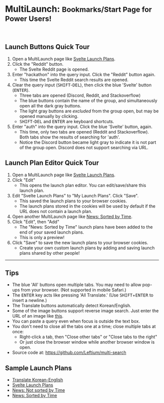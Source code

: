 # MultiLaunch: <small>Bookmarks/Start Page for Power Users!</small>

<br />

## Launch Buttons Quick Tour

1. Open a MultiLaunch page like [Svelte Launch Plans][2].
2. Click the "Reddit" button.
    - The Svelte Reddit page is opened.
3. Enter "hackathon" into the query input. Click the "Reddit" button again.
    - This time the Svelte Reddit search results are opened.
4. Clear the query input (<kbd>SHIFT</kbd>-<kbd>DEL</kbd>), then click the blue 'Svelte' button (<kbd>ENTER</kbd>).
    - Three tabs are opened (Discord, Reddit, and Stackoverflow)
    - The blue buttons contain the name of the group, and simultaneously open all the dark gray buttons.
    - The light gray buttons are _excluded_ from the group open, but may be opened manually by clicking.
    - <kbd>SHIFT</kbd>-<kbd>DEL</kbd> and <kbd>ENTER</kbd> are keyboard shortcuts.
5. Enter "auth" into the query input. Click the blue 'Svelte' button, again.
    - This time, only two tabs are opened (Reddit and Stackoverflow). Both tabs show the results of searching for 'auth'.
    - Notice the Discord button became light gray to indicate it is not part of the group open. Discord does not support searching via URL.

## Launch Plan Editor Quick Tour

1. Open a MultiLaunch page like [Svelte Launch Plans][2].
2. Click "Edit"
    - This opens the launch plan editor. You can edit/save/share this launch plan.
3. Edit "Svelte Launch Plans" to "My Launch Plans". Click "Save".
    - This saved the launch plans to your browser cookies.
    - The launch plans stored in the cookies will be used by default if the URL does not contain a launch plan.
4. Open another MultiLaunch page like [News: Sorted by Time][4].
5. Click "Edit", then "Add"
    - The "News: Sorted by Time" launch plans have been added to the end of your saved launch plans.
    - This is only a preview!
6. Click "Save" to save the new launch plans to your browser cookies.
    - Create your own custom launch plans by adding and saving launch plans shared by other people!

---

## Tips

-   The blue 'All' buttons open multiple tabs. You may need to allow pop-ups from your browser. (Not supported in mobile Safari.)
-   The <kbd>ENTER</kbd> key acts like pressing 'All Translate.' (Use <kbd>SHIFT</kbd>+<kbd>ENTER</kbd> to insert a newline.)
-   The Translate buttons automatically detect Korean/English.
-   Some of the image buttons support reverse image search. Just enter the URL of an image like [this](/?q=https://placekitten.com/800/500).
-   You can paste a query even when focus is outside the text box.
-   You don't need to close all the tabs one at a time; close multiple tabs at once:
    -   Right-click a tab, then "Close other tabs" or "Close tabs to the right"
    -   Or just close the browser window while another browser window is open.
-   Source code at: https://github.com/Leftium/multi-search

## Sample Launch Plans

-   [Translate Korean-English][1]
-   [Svelte Launch Plans][2]
-   [News: Not sorted by Time][3]
-   [News: Sorted by Time][4]

[4]: http://localhost:5173?p=C4S2BsFMAIF5oEQDlIHcDOAuaBlA9gE7CQAm0ARgJ7QAqIAtpAgFDMDaya60AQggHQIAEgGMA1gQDqkcggC6zEpABmAQwCu4YHEQALYMAAOWAPQndqflGWh19fiLz0TLdpwy8BAUQB2Ac1USP0hgBSU1TW14BH0jUxNURP5If0Dg4AcnF1YOFA8+fjz0HnB1AjCVDS0dGINjTDNEyx8uclKCTOcEIA
[3]: http://localhost:5173?p=C4S2BsFMAIF5oEQDlIHcDOAuaSD2xp1cAnYSAE2gCMBPaUAW0gDoEAoNgbWTXWgEEEzACIgA5mIC6bcpABmAQwCu4AvAQALYMAAOWAPT7Ux5uXFjmAY1wN97LjwwChCfugDW0ABJIE02YoqaohaupiGGqjMUHKgSgxWNvoAxPoKHvbcKE6CrADKGrio3r7+8sqqcCHaOuH6kdHycQnWtqnohagIQA
[2]: http://localhost:5173?p=C4S2BsFMAIF5oEQGUBulzBgGQIYFcA7AYwAtoAFcHAgZwQCh6BtVdTAOgBEQaiB7AE4ATALr0QAMwCOeSAICecRAyGQJ+DEoQlgwAA40AXAHpjQnv2Ht+AW2OlqBdDWMAWAKwB2AJwBGAEwADJ6e-iEAHO5eAGyuxgzMrBiQ7ABKkELmwGKSMnKK8Nq6BibGAO4V7AIZWdZ8dgLGNGjJAFYuNJA4AqTGAPxSsACKAKoAoqkAmipqGsBaOvpGphVlVTVgdQ1NLZjtxk5l8YwsuylIwDhEANYA8mgCEuB8ZWKq6niahYslpjSXNz4DyeLy2TS6PRIA1gAFJ3AAhZpsSDXMBwzgAajhiLO6Ixowm0xOSQ4CAA0mBoJw+EQ6GJIAAPIjgPCqJTAASycTSWQKJQAcn59HecwFP2WxlRwHYSOS7FUKDMNJcIAIHL4QjwRFAfAIQsSZ3YyDOVOVCHpTJZbPgHK5uV5BWgguFs0+83g-PFpVlHAVStp-KAA
[1]: http://localhost:5173?p=C4S2BsFMAIF5oEQBUBOBDAdgZ3G4MBpAexUkwFoBRDAc3BCwAsEAoFgbVUxz0gDoA4kSJ1IAXRYgAZvQwBrOIla5aAfTlFFCRsGAAHLAC4A9MeDpsufHxrDRfAMZEAtsYD8OWBoBkEWJAxfSAAPYFgARQBVSgAlAE1vIj1Yc24rSFYAE0gpNABXcGAtHX0jU1TLXhs7KEcXd08A33AvIiDQiOj4xOSKnnxWDi5K6wAFND00WwlpWQV4bV0DE2NJyds+DDQAN0gUTchgYwB3SAAjLDBIN3AiBzQof0CsIjyUB0hYfOA24DQUGiHJ7eN4tKKxOLKTA0dSaBYlZamNZTIibHZ7OquDxyVq+HFNRgYWAABm8WDC4PiWRy+UKxSWZVWExRaN2+ycWKw+MCwBxPkJJLJFK6kKAA
